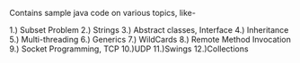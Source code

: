 Contains sample java code on various topics, like-

1.) Subset Problem
2.) Strings
3.) Abstract classes, Interface
4.) Inheritance
5.) Multi-threading
6.) Generics
7.) WildCards
8.) Remote Method Invocation
9.) Socket Programming, TCP
10.)UDP
11.)Swings
12.)Collections
